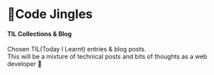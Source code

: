 # :musical_note:Code Jingles
#### TIL Collections & Blog

Chosen TIL(Today I Learnt) entries & blog posts.<br>
This will be a mixture of technical posts and bits of thoughts as a web developer :raised_hands:
